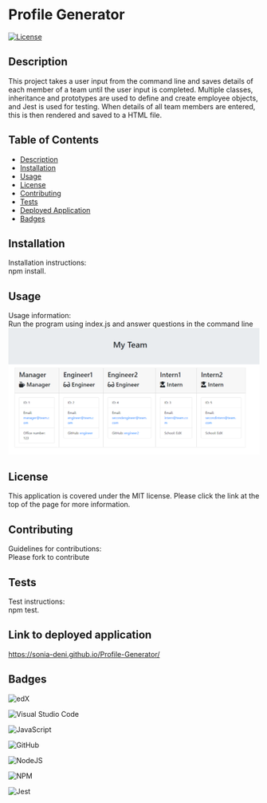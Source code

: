 # **Profile Generator**
  [![License](https://img.shields.io/badge/License-MIT-yellow.svg)](https://opensource.org/licenses/MIT)

  ## Description
  This project takes a user input from the command line and saves details of each member of a team until the user input is completed. Multiple classes, inheritance and prototypes are used to define and create employee objects, and Jest is used for testing. When details of all team members are entered, this is then rendered and saved to a HTML file.  
  
  ## Table of Contents
  * [Description](#description)
  * [Installation](#installation)
  * [Usage](#usage)
  * [License](#license)
  * [Contributing](#contributing)
  * [Tests](#tests)
  * [Deployed Application](#link-to-deployed-application)
  * [Badges](#badges)
  
  ## Installation
  Installation instructions:  
  npm install.  

  ## Usage
  Usage information:  
  Run the program using index.js and answer questions in the command line 
 ![screenshot of the rendered page](/Screenshot.png)

  ## License
  This application is covered under the MIT license. Please click the link at the top of the page for more information. 

  ## Contributing
  Guidelines for contributions:  
  Please fork to contribute  

  ## Tests
  Test instructions:  
  npm test.  
    
  ## Link to deployed application

  https://sonia-deni.github.io/Profile-Generator/


  ## Badges

![edX](https://img.shields.io/badge/edX-%2302262B.svg?style=for-the-badge&logo=edX&logoColor=white)

![Visual Studio Code](https://img.shields.io/badge/Visual%20Studio%20Code-0078d7.svg?style=for-the-badge&logo=visual-studio-code&logoColor=white)

![JavaScript](https://img.shields.io/badge/javascript-%23323330.svg?style=for-the-badge&logo=javascript&logoColor=%23F7DF1E)

![GitHub](https://img.shields.io/badge/github-%23121011.svg?style=for-the-badge&logo=github&logoColor=white)

![NodeJS](https://img.shields.io/badge/node.js-6DA55F?style=for-the-badge&logo=node.js&logoColor=white)

![NPM](https://img.shields.io/badge/NPM-%23CB3837.svg?style=for-the-badge&logo=npm&logoColor=white)

![Jest](https://img.shields.io/badge/-jest-%23C21325?style=for-the-badge&logo=jest&logoColor=white)
